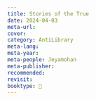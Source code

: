 ```yaml
---
title: Stories of the True
date: 2024-04-03
meta-url: 
cover: 
category: AntiLibrary
meta-lang: 
meta-year: 
meta-people: Jeyamohan
meta-publisher: 
recommended: 
revisit: 
booktype: 📖
---
```

